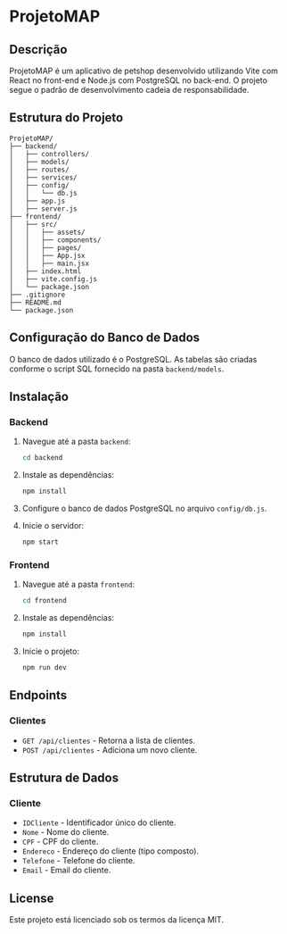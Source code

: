 # ProjetoMAP

## Descrição

ProjetoMAP é um aplicativo de petshop desenvolvido utilizando Vite com React no front-end e Node.js com PostgreSQL no back-end. O projeto segue o padrão de desenvolvimento cadeia de responsabilidade.

## Estrutura do Projeto

```
ProjetoMAP/
├── backend/
│   ├── controllers/
│   ├── models/
│   ├── routes/
│   ├── services/
│   ├── config/
│   │   └── db.js
│   ├── app.js
│   ├── server.js
├── frontend/
│   ├── src/
│   │   ├── assets/
│   │   ├── components/
│   │   ├── pages/
│   │   ├── App.jsx
│   │   ├── main.jsx
│   ├── index.html
│   ├── vite.config.js
│   └── package.json
├── .gitignore
├── README.md
└── package.json
```

## Configuração do Banco de Dados

O banco de dados utilizado é o PostgreSQL. As tabelas são criadas conforme o script SQL fornecido na pasta `backend/models`.

## Instalação

### Backend

1. Navegue até a pasta `backend`:
    ```bash
    cd backend
    ```

2. Instale as dependências:
    ```bash
    npm install
    ```

3. Configure o banco de dados PostgreSQL no arquivo `config/db.js`.

4. Inicie o servidor:
    ```bash
    npm start
    ```

### Frontend

1. Navegue até a pasta `frontend`:
    ```bash
    cd frontend
    ```

2. Instale as dependências:
    ```bash
    npm install
    ```

3. Inicie o projeto:
    ```bash
    npm run dev
    ```

## Endpoints

### Clientes

- `GET /api/clientes` - Retorna a lista de clientes.
- `POST /api/clientes` - Adiciona um novo cliente.

## Estrutura de Dados

### Cliente

- `IDCliente` - Identificador único do cliente.
- `Nome` - Nome do cliente.
- `CPF` - CPF do cliente.
- `Endereco` - Endereço do cliente (tipo composto).
- `Telefone` - Telefone do cliente.
- `Email` - Email do cliente.

## License

Este projeto está licenciado sob os termos da licença MIT.